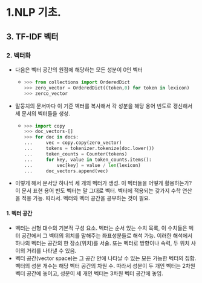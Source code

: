 # 1.NLP 기초.
## 3. TF-IDF 벡터
### 2. 벡터화
- 다음은 벡터 공간의 원점에 해당하는 모든 성분이 0인 벡터
  - ```python
    >>> from collections import OrderedDict
    >>> zero_vector = OrderedDict((token,0) for token in lexicon)
    >>> zerco_vector
    ```
- 말뭉치의 문서마다 이 기준 벡터를 복사해서 각 성분을 해당 용어 빈도로 갱신해서 세 문서의 벡터들을 생성.
  - ```python
    >>> import copy
    >>> doc_vectors-[]
    >>> for doc in docs:
    ...     vec = copy.copy(zero_vector)
    ...     tokens = tokenizer.tokenize(doc.lower())
    ...     token_counts = Counter(tokens)
    ...     for key, value in token_counts.items():
    ...         vec[key] = value / len(lexicon)
    ...     doc_vectors.append(vec)
    ```
- 이렇게 해서 문서당 하나씩 세 개의 벡터가 생성. 이 벡터들을 어떻게 활용하는가? 이 문서 표현 용어 빈도 벡터는 말 그대로 벡터. 벡터에 적용되는 갖가지 수학 연산을 적용 가능. 따라서. 벡터와 벡터 공간을 공부하는 것이 필요.

#### 1. 벡터 공간
- 벡터는 선형 대수의 기본적 구성 요소. 벡터는 순서 있는 수치 목록, 이 수치들은 벡터 공간에서 그 벡터의 위치를 말해주는 좌표성분들로 해석 가능. 이러한 해석에서 하나의 벡터는 공간의 한 장소(위치)를 서술. 또는 벡터로 방향이나 속력, 두 위치 사이의 거리를 나타낼 수 있음.
- 벡터 공간(vector space)는 그 공간 안에 나타날 수 있는 모든 가능한 벡터의 집합. 벡터의 성분 개수는 해당 벡터 공간의 차원 수. 따라서 성분이 두 개인 벡터는 2차원 벡터 공간에 놓이고, 성분이 세 개인 벡터는 3차원 벡터 공간에 놓임.